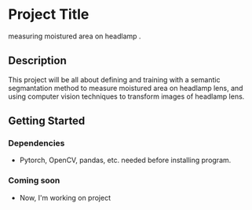 # Project Title

measuring moistured area on headlamp .

## Description

This project will be all about defining and training with a semantic segmantation method to measure moistured area on headlamp lens, and using computer vision techniques to transform images of headlamp lens.

## Getting Started

### Dependencies

* Pytorch, OpenCV, pandas, etc. needed before installing program.

### Coming soon

* Now, I'm working on project
